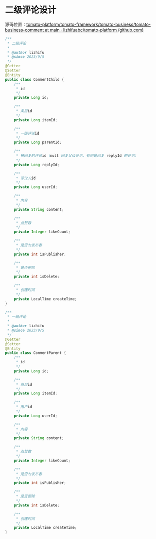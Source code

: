 # 二级评论设计

源码位置：[tomato-platform/tomato-framework/tomato-business/tomato-business-comment at main · lizhifuabc/tomato-platform (github.com)](https://github.com/lizhifuabc/tomato-platform/tree/main/tomato-framework/tomato-business/tomato-business-comment)

```java
/**
 * 二级评论
 *
 * @author lizhifu
 * @since 2023/9/5
 */
@Getter
@Setter
@Entity
public class CommentChild {
    /**
     * id
     */
    private Long id;

    /**
     * 条目id
     */
    private Long itemId;

    /**
     * 一级评论id
     */
    private Long parentId;

    /**
     * 被回复的评论id（null 回复父级评论，有则是回复 replyId 的评论）
     */
    private Long replyId;

    /**
     * 评论人id
     */
    private Long userId;

    /**
     * 内容
     */
    private String content;

    /**
     * 点赞数
     */
    private Integer likeCount;

    /**
     * 是否为发布者
     */
    private int isPublisher;

    /**
     * 是否删除
     */
    private int isDelete;

    /**
     * 创建时间
     */
    private LocalTime createTime;
}
```

```java
/**
 * 一级评论
 *
 * @author lizhifu
 * @since 2023/9/5
 */
@Getter
@Setter
@Entity
public class CommentParent {
    /**
     * id
     */
    private Long id;

    /**
     * 条目id
     */
    private Long itemId;

    /**
     * 用户id
     */
    private Long userId;

    /**
     * 内容
     */
    private String content;

    /**
     * 点赞数
     */
    private Integer likeCount;

    /**
     * 是否为发布者
     */
    private int isPublisher;

    /**
     * 是否删除
     */
    private int isDelete;

    /**
     * 创建时间
     */
    private LocalTime createTime;
}
```
